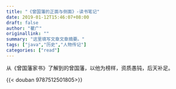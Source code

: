 ```yaml
---
title: "《曾国藩的正面与侧面》-读书笔记"
date: 2019-01-12T15:46:07+08:00
draft: false
author: "瞿广"
originallink: ""
summary: "这里填写文章文章摘要。"
tags: ["java","历史","人物传记"]
categories: ["read"]
---
```


从《曾国藩家书》了解到的曾国藩，以他为榜样，资质愚钝，后天补足。

{{< douban 9787512501805>}}

<!--more-->

